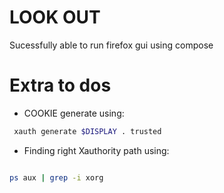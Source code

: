 # LOOK OUT

Sucessfully able to run firefox gui using compose

# Extra to dos

* COOKIE generate using:

```bash
 xauth generate $DISPLAY . trusted 
```

* Finding right Xauthority path using:

```bash

ps aux | grep -i xorg
```
